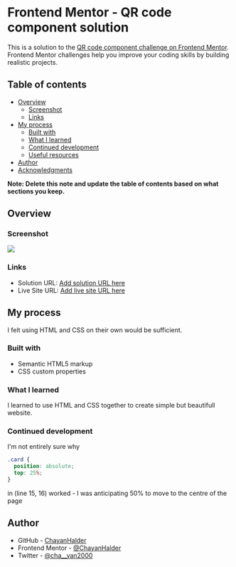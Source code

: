 # Frontend Mentor - QR code component solution

This is a solution to the [QR code component challenge on Frontend Mentor](https://www.frontendmentor.io/challenges/qr-code-component-iux_sIO_H). Frontend Mentor challenges help you improve your coding skills by building realistic projects. 

## Table of contents

- [Overview](#overview)
  - [Screenshot](#screenshot)
  - [Links](#links)
- [My process](#my-process)
  - [Built with](#built-with)
  - [What I learned](#what-i-learned)
  - [Continued development](#continued-development)
  - [Useful resources](#useful-resources)
- [Author](#author)
- [Acknowledgments](#acknowledgments)

**Note: Delete this note and update the table of contents based on what sections you keep.**

## Overview

### Screenshot

![](./screenshot.jpg)

### Links

- Solution URL: [Add solution URL here](https://your-solution-url.com)
- Live Site URL: [Add live site URL here](https://your-live-site-url.com)

## My process

I felt using HTML and CSS on their own would be sufficient.

### Built with

- Semantic HTML5 markup
- CSS custom properties

### What I learned

I learned to use HTML and CSS together to create simple but beautifull website.

### Continued development

I'm not entirely sure why

```css
.card {
  position: absolute;
  top: 25%;
}
```

in  (line 15, 16) worked - I was anticipating 50% to move to the centre of the page

## Author

- GitHub - [ChayanHalder](https://github.com/ChayanHalder)
- Frontend Mentor - [@ChayanHalder](https://www.frontendmentor.io/profile/ChayanHalder)
- Twitter - [@cha__yan2000](https://www.twitter.com/cha__yan2000)
